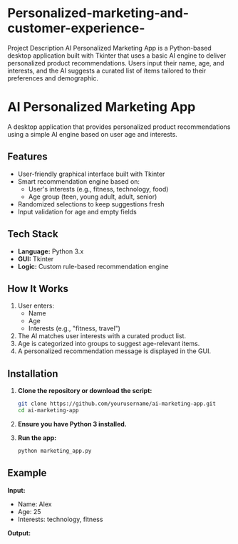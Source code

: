# Personalized-marketing-and-customer-experience-
Project Description AI Personalized Marketing App is a Python-based desktop application built with Tkinter that uses a basic AI engine to deliver personalized product recommendations. Users input their name, age, and interests, and the AI suggests a curated list of items tailored to their preferences and demographic. 
# AI Personalized Marketing App

A desktop application that provides personalized product recommendations using a simple AI engine based on user age and interests.

## Features

- User-friendly graphical interface built with Tkinter
- Smart recommendation engine based on:
  - User's interests (e.g., fitness, technology, food)
  - Age group (teen, young adult, adult, senior)
- Randomized selections to keep suggestions fresh
- Input validation for age and empty fields

## Tech Stack

- **Language:** Python 3.x
- **GUI:** Tkinter
- **Logic:** Custom rule-based recommendation engine

## How It Works

1. User enters:
   - Name
   - Age
   - Interests (e.g., "fitness, travel")
2. The AI matches user interests with a curated product list.
3. Age is categorized into groups to suggest age-relevant items.
4. A personalized recommendation message is displayed in the GUI.

## Installation

1. **Clone the repository or download the script:**

    ```bash
    git clone https://github.com/yourusername/ai-marketing-app.git
    cd ai-marketing-app
    ```

2. **Ensure you have Python 3 installed.**

3. **Run the app:**

    ```bash
    python marketing_app.py
    ```

## Example

**Input:**
- Name: Alex
- Age: 25
- Interests: technology, fitness

**Output:**
